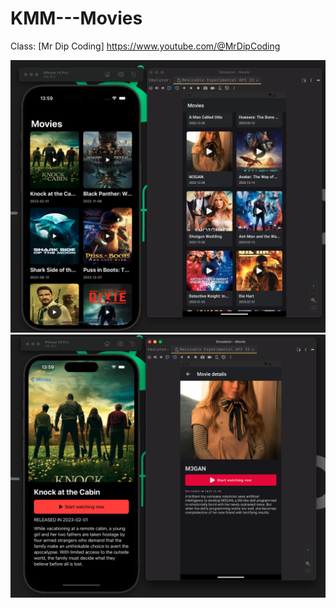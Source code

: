 # KMM---Movies

Class: [Mr Dip Coding]
https://www.youtube.com/@MrDipCoding

<img src="https://raw.githubusercontent.com/paulosoujava/KMM---Movies/main/image/um.png" width="648">

<img src="https://raw.githubusercontent.com/paulosoujava/KMM---Movies/main/image/dois.png" width="648">
